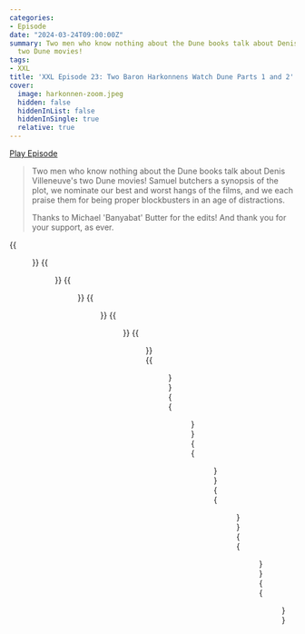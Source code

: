 ```yaml
---
categories:
- Episode
date: "2024-03-24T09:00:00Z"
summary: Two men who know nothing about the Dune books talk about Denis Villeneuve's
  two Dune movies!
tags:
- XXL
title: 'XXL Episode 23: Two Baron Harkonnens Watch Dune Parts 1 and 2'
cover: 
  image: harkonnen-zoom.jpeg
  hidden: false
  hiddenInList: false
  hiddenInSingle: true
  relative: true
---
```


[Play Episode](https://www.patreon.com/posts/xxl-episode-23-1-100998330)
> Two men who know nothing about the Dune books talk about Denis Villeneuve's two Dune movies! Samuel butchers a synopsis of the plot, we nominate our best and worst hangs of the films, and we each praise them for being proper blockbusters in an age of distractions.
>
> Thanks to Michael 'Banyabat' Butter for the edits! And thank you for your support, as ever.

{{<figure 
    src="harkonnen-zoom.jpeg" 
    caption="Image Credit: Suchuu" 
    alt="Harkonnen Zoom">}}
{{<figure 
    src="alan.jpeg" 
    alt="Alan" >}}
{{<figure 
    src="leto-3.jpeg" 
    alt="Leto" >}}
{{<figure 
    src="leto-1.jpeg" 
    caption="coyg: tfw you are called upon to edit Official Xbox Magazine in the mid 2010s" 
    alt="Leto">}}
{{<figure 
    src="leto-2.jpeg" 
    caption="Image Credit: Luke Summerhayes" 
    alt="Leto">}}
{{<figure 
    src="harkonnen-gift.jpeg" 
    caption="TABBDL: When you're told they had to recall the free giveaway because it was too dangerous" 
    alt="Harkonnen Gift">}}
{{<figure 
    src="harkonnen-1.jpeg" 
    alt="Harkonnen" >}}
{{<figure 
    src="harkonnen-2.jpeg" 
    alt="Harkonnen" >}}
{{<figure 
    src="harkonnen-3.png" 
    alt="Harkonnen" >}}
{{<figure 
    src="harkonnen-4.jpeg" 
    alt="Harkonnen" >}}
{{<figure 
    src="harkonnen-5.jpeg" 
    alt="Harkonnen" >}}
{{<figure 
    src="seinfeld-dune.jpeg" 
    alt="Seinfeld Dune" >}}